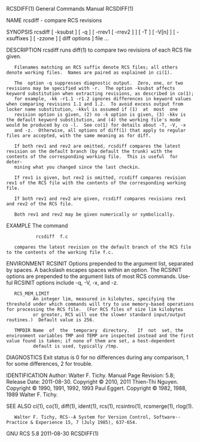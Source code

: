 RCSDIFF(1)                                                                                 General Commands Manual                                                                                 RCSDIFF(1)



NAME
       rcsdiff - compare RCS revisions

SYNOPSIS
       rcsdiff [ -ksubst ] [ -q ] [ -rrev1 [ -rrev2 ] ] [ -T ] [ -V[n] ] [ -xsuffixes ] [ -zzone ] [ diff options ] file ...

DESCRIPTION
       rcsdiff runs diff(1) to compare two revisions of each RCS file given.

       Filenames matching an RCS suffix denote RCS files; all others denote working files.  Names are paired as explained in ci(1).

       The  option -q suppresses diagnostic output.  Zero, one, or two revisions may be specified with -r.  The option -ksubst affects keyword substitution when extracting revisions, as described in co(1);
       for example, -kk -r1.1 -r1.2 ignores differences in keyword values when comparing revisions 1.1 and 1.2.  To avoid excess output from locker name substitution, -kkvl is assumed if (1)  at  most  one
       revision option is given, (2) no -k option is given, (3) -kkv is the default keyword substitution, and (4) the working file's mode would be produced by co -l.  See co(1) for details about -T, -V, -x
       and -z.  Otherwise, all options of diff(1) that apply to regular files are accepted, with the same meaning as for diff.

       If both rev1 and rev2 are omitted, rcsdiff compares the latest revision on the default branch (by default the trunk) with the contents of the corresponding working file.  This is useful  for  deter-
       mining what you changed since the last checkin.

       If rev1 is given, but rev2 is omitted, rcsdiff compares revision rev1 of the RCS file with the contents of the corresponding working file.

       If both rev1 and rev2 are given, rcsdiff compares revisions rev1 and rev2 of the RCS file.

       Both rev1 and rev2 may be given numerically or symbolically.

EXAMPLE
       The command

               rcsdiff  f.c

       compares the latest revision on the default branch of the RCS file to the contents of the working file f.c.

ENVIRONMENT
       RCSINIT
              Options prepended to the argument list, separated by spaces.  A backslash escapes spaces within an option.  The RCSINIT options are prepended to the argument lists of most RCS commands.  Use-
              ful RCSINIT options include -q, -V, -x, and -z.

       RCS_MEM_LIMIT
              An integer lim, measured in kilobytes, specifying the threshold under which commands will try to use memory-based operations for processing the RCS file.  (For RCS files of size lim kilobytes
              or greater, RCS will use the slower standard input/output routines.)  Default value is 256.

       TMPDIR Name  of  the  temporary  directory.   If  not  set, the environment variables TMP and TEMP are inspected instead and the first value found is taken; if none of them are set, a host-dependent
              default is used, typically /tmp.

DIAGNOSTICS
       Exit status is 0 for no differences during any comparison, 1 for some differences, 2 for trouble.

IDENTIFICATION
       Author: Walter F. Tichy.
       Manual Page Revision: 5.8; Release Date: 2011-08-30.
       Copyright © 2010, 2011 Thien-Thi Nguyen.
       Copyright © 1990, 1991, 1992, 1993 Paul Eggert.
       Copyright © 1982, 1988, 1989 Walter F. Tichy.

SEE ALSO
       ci(1), co(1), diff(1), ident(1), rcs(1), rcsintro(1), rcsmerge(1), rlog(1).

       Walter F. Tichy, RCS--A System for Version Control, Software--Practice & Experience 15, 7 (July 1985), 637-654.



GNU RCS 5.8                                                                                       2011-08-30                                                                                       RCSDIFF(1)
